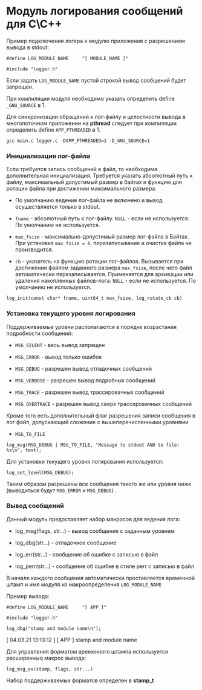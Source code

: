 # Модуль логирования сообщений для C\C++ 


Пример подключения логера к модулю приложения с разрешением вывода в stdout:

`#define LOG_MODULE_NAME     "[ MODULE_NAME ]"`

`#include "logger.h"`

Если задать `LOG_MODULE_NAME` пустой строкой вывод сообщений будет запрещен.

При компиляции модуля необходимо указать определить define `_GNU_SOURCE` в 1.

Для синхронизации обращений к лог-файлу и целостности вывода в многопоточном приложении на **pthread** следует при компиляции определить define `APP_PTHREADED` в 1.

`gcc main.c logger.c -DAPP_PTHREADED=1 -D_GNU_SOURCE=1`


### Инициализация лог-файла

Если требуется запись сообщений в файл, то необходима дополнительная инициализация. Требуется указать абсолютный путь к файлу, максимальный допустимый размер в байтах и функцию для ротации файла при достижении максимального размера. 

* По умолчанию ведение лог-файла не включено и вывод осуществляется только в stdout. 

* `fname` - абсолютный путь к лог-файлу. `NULL` - если не используется. По умолчанию не используется.

* `max_fsize` - максимально-допустимый размер лог-файла в Байтах. При установке `max_fsize = 0`, перезаписывание и очистка файла не производится. 

* `cb` - указатель на функцию ротации лог-файлов. Вызывается при достижении файлом заданного размера  `max_fsize`, после чего файл автоматически перезаписывается. Применяется для архивации или удаления накопленных файлов-лога. `NULL` - если не используется. По умолчанию не используется. 

`log_init(const char* fname, uint64_t max_fsize, log_rotate_cb cb)`


### Установка текущего уровня логирования

Поддерживаемые уровни располагаются в порядке возрастания подробности сообщений:

* `MSG_SILENT` - весь вывод запрещен

* `MSG_ERROR` - вывод только ошибок

* `MSG_DEBUG` - разрешен вывод отладочных сообщений

* `MSG_VERBOSE` - разрешен вывод подробных сообщений

* `MSG_TRACE` - разрешен вывод трассировачных сообщений

* `MSG_OVERTRACE` - разрешен вывод сверх трассировачных сообщений

Кроме того есть дополнительный флаг разрешения записи сообщения в лог файл, допускающий сложение с вышеперечисленными уровнями 

* `MSG_TO_FILE`

`log_msg(MSG_DEBUG | MSG_TO_FILE, "Message to stdout AND to file: %s\n", text);`


Для установки текущего уровня логирования используется:

`log_set_level(MSG_DEBUG);`

Таким образом разрешены все сообщения такого же или уровня ниже
(выводиться будут `MSG_ERROR` и `MSG_DEBUG`) .


### Вывод сообщений
Данный модуль предоставляет набор макросов для ведения лога:

* log_msg(flags, str...) - вывод сообщения с заданным уровнем

* log_dbg(str...) - отладочное сообщение

* log_err(str...)  - сообщение об ошибке с записью в файл

* log_perr(str...) - сообщение об ошибке в стиле perr с записью в файл

В начале каждого сообщения автоматически проставляется временной штамп и имя модуля из макроопределения `LOG_MODULE_NAME `

Пример вывода:

`#define LOG_MODULE_NAME     "[ APP ]"`

`#include "logger.h"`

`log_dbg("stamp and module name\n");`

[ 04.03.21 13:13:12 ] [ APP ] stamp and module name

Для управления форматом временного штампа используeтся расширенныq макрос вывода:

`log_msg_ex(stamp, flags, str...)`

Набор поддерживаемых форматов определен в **stamp_t**